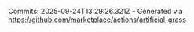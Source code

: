 Commits: 2025-09-24T13:29:26.321Z - Generated via https://github.com/marketplace/actions/artificial-grass
<br>
